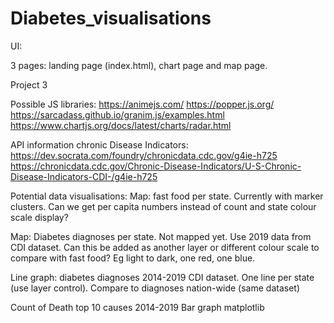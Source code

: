 # Diabetes_visualisations
UI:

3 pages: landing page (index.html), chart page and map page.

Project 3

Possible JS libraries:
https://animejs.com/
https://popper.js.org/
https://sarcadass.github.io/granim.js/examples.html
https://www.chartjs.org/docs/latest/charts/radar.html

API information chronic Disease Indicators:
https://dev.socrata.com/foundry/chronicdata.cdc.gov/g4ie-h725
https://chronicdata.cdc.gov/Chronic-Disease-Indicators/U-S-Chronic-Disease-Indicators-CDI-/g4ie-h725

Potential data visualisations:
Map: fast food per state.
Currently with marker clusters. Can we get per capita numbers instead of count and state colour scale display?

Map: Diabetes diagnoses per state. Not mapped yet. Use 2019 data from CDI dataset.
Can this be added as another layer or different colour scale to compare with fast food? Eg light to dark, one red, one blue.

Line graph: diabetes diagnoses 2014-2019
CDI dataset. One line per state (use layer control).
Compare to diagnoses nation-wide (same dataset)

Count of Death top 10 causes 2014-2019
Bar graph matplotlib
